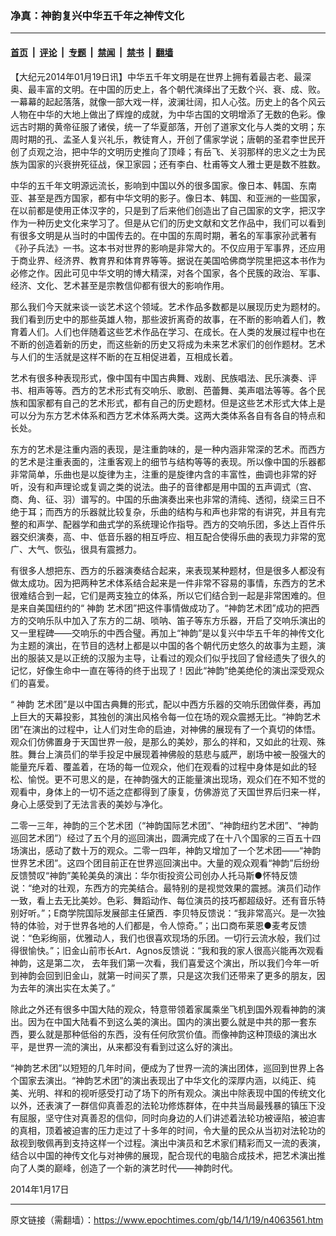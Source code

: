 ### 净真：神韵复兴中华五千年之神传文化

---

#### [首页](../../../..?n4063561) &nbsp;|&nbsp; [评论](../../../../../epoch-comment?n4063561) &nbsp;|&nbsp; [专题](../../../../../epoch-special?n4063561) &nbsp;|&nbsp; [禁闻](../../../../../epoch-news?n4063561) &nbsp;|&nbsp; [禁书](../../../../../books?n4063561) &nbsp;|&nbsp; [翻墙](https://github.com/gfw-breaker/nogfw/blob/master/README.md?n4063561)


<div class="post_content" id="artbody" itemprop="articleBody">
 <!-- article content begin -->
 <p>
  【大纪元2014年01月19日讯】中华五千年文明是在世界上拥有着最古老、最深奥、最丰富的文明。在中国的历史上，各个朝代演绎出了无数个兴、衰、成、败。一幕幕的起起落落，就像一部大戏一样，波澜壮阔，扣人心弦。历史上的各个风云人物在中华的大地上做出了辉煌的成就，为中华古国的文明增添了无数的色彩。像远古时期的黄帝征服了诸侯，统一了华夏部落，开创了道家文化与人类的文明；东周时期的孔、孟圣人复兴礼乐，教徒育人，开创了儒家学说；唐朝的圣君李世民开创了贞观之治，把中华的文明历史推向了顶峰；有岳飞、关羽那样的忠义之士为民族为国家的兴衰拚死征战，保卫家园；还有李白、杜甫等文人雅士更是数不胜数。
 </p>
 <p>
  中华的五千年文明源远流长，影响到中国以外的很多国家。像日本、韩国、东南亚、甚至是西方国家，都有中华文明的影子。像日本、韩国、和亚洲的一些国家，在以前都是使用正体汉字的，只是到了后来他们创造出了自己国家的文字，把汉字作为一种历史文化来学习了。但是从它们的历史文献和文艺作品中，我们可以看到有很多文明是从当时的中国传去的。在中国的东周时期，著名的军事家孙武著有《孙子兵法》一书。这本书对世界的影响是非常大的。不仅应用于军事界，还应用于商业界、经济界、教育界和体育界等等。据说在美国哈佛商学院里把这本书作为必修之作。因此可见中华文明的博大精深，对各个国家，各个民簇的政治、军事、经济、文化、艺术甚至是宗教信仰都有很大的影响作用。
 </p>
 <p>
  那么我们今天就来谈一谈艺术这个领域。艺术作品多数都是以展现历史为题材的。我们看到历史中的那些英雄人物，那些波折离奇的故事，在不断的影响着人们，教育着人们。人们也伴随着这些艺术作品在学习、在成长。在人类的发展过程中也在不断的创造着新的历史，而这些新的历史又将成为未来艺术家们的创作题材。艺术与人们的生活就是这样不断的在互相促进着，互相成长着。
 </p>
 <p>
  艺术有很多种表现形式，像中国有中国古典舞、戏剧、民族唱法、民乐演奏、评书、相声等等。西方的艺术形式有交响乐、歌剧、芭蕾舞、美声唱法等等。各个民族和国家都有自己的艺术形式，都有自己的历史题材。但是这些艺术形式大体上是可以分为东方艺术体系和西方艺术体系两大类。这两大类体系各自有各自的特点和长处。
 </p>
 <p>
  东方的艺术是注重内涵的表现，是注重韵味的，是一种内涵非常深的艺术。而西方的艺术是注重表面的，注重客观上的细节与结构等等的表现。所以像中国的乐器都非常简单，乐曲也是以旋律为主，注重的是旋律内含的丰富性，曲调也非常的好听，没有和声理论或复调之类的说法。曲子的音律都是用中国的五声调式（宫、商、角、征、羽）谱写的。中国的乐曲演奏出来也非常的清纯、透彻，绕梁三日不绝于耳；而西方的乐器就比较复杂，乐曲的结构与和声也非常的有讲究，并且有完整的和声学、配器学和曲式学的系统理论作指导。西方的交响乐团，多达上百件乐器交织演奏，高、中、低音乐器的相互呼应、相互配合使得乐曲的表现力非常的宽广、大气、恢弘，很具有震撼力。
 </p>
 <p>
  有很多人想把东、西方的乐器演奏结合起来，来表现某种题材，但是很多人都没有做太成功。因为把两种艺术体系结合起来是一件非常不容易的事情，东西方的艺术很难结合到一起，它们是两支独立的体系，所以它们结合到一起是非常困难的。但是来自美国纽约的“
  <ok href="https://www.epochtimes.com/gb/tag/%E7%A5%9E%E9%9F%B5.html">
   神韵
  </ok>
  艺术团”把这件事情做成功了。“神韵艺术团”成功的把西方的交响乐队中加入了东方的二胡、唢呐、笛子等东方乐器，开启了交响乐演出的又一里程碑——交响乐的中西合璧。再加上“神韵”是以复兴中华五千年的神传文化为主题的演出，在节目的选材上都是以中国的各个朝代历史悠久的故事为主题，演出的服装又是以正统的汉服为主导，让看过的观众们似乎找回了曾经遗失了很久的记忆，好像生命中一直在等待的终于出现了！因此“神韵”绝美绝伦的演出深受观众们的喜爱。
 </p>
 <p>
  “
  <ok href="https://www.epochtimes.com/gb/tag/%E7%A5%9E%E9%9F%B5.html">
   神韵
  </ok>
  艺术团”是以中国古典舞的形式，配以中西方乐器的交响乐团做伴奏，再加上巨大的天幕投影，其独创的演出风格令每一位在场的观众震撼无比。“神韵艺术团”在演出的过程中，让人们对生命的启迪，对神佛的展现有了一个真切的体悟。观众们仿佛置身于天国世界一般，是那么的美妙，那么的祥和，又如此的壮观、殊胜。舞台上演员们的举手投足中展现着神佛般的慈悲与威严，剧场中被一股强大的能量充斥着、覆盖着，在场的每一位观众，他们在观看的过程中身体是如此的轻松、愉悦。更不可思义的是，在神韵强大的正能量演出现场，观众们在不知不觉的观看中，身体上的一切不适之症都得到了康复，仿佛游览了天国世界后归来一样，身心上感受到了无法言表的美妙与净化。
 </p>
 <p>
  二零一三年，神韵的三个艺术团（“神韵国际艺术团”、“神韵纽约艺术团”、“神韵巡回艺术团”）经过了五个月的巡回演出，圆满完成了在十八个国家的三百五十四场演出，感动了数十万的观众。二零一四年，神韵又增加了一个艺术团——“神韵世界艺术团”。这四个团目前正在世界巡回演出中。大量的观众观看“神韵”后纷纷反馈赞叹“神韵”美轮美奂的演出：华尔街投资公司创办人托马斯●怀特反馈说：“绝对的壮观，东西方的完美结合。最特别的是视觉效果的震撼。演员们动作一致，看上去无比美妙。色彩、舞蹈动作、每位演员的技巧都超级好。还有音乐特别好听。”；E商学院国际发展部主任黛西．李贝特反馈说：“我非常高兴。是一次独特的体验，对于世界各地的人们都是，令人惊奇。”；出口商布莱恩●麦考反馈说：“色彩绚丽，优雅动人，我们也很喜欢现场的乐团。一切行云流水般，我们过得很愉快。”；旧金山前市长Art．Agnos反馈说：“我和我的家人很高兴能再次观看神韵，这是第二次， 去年我们第一次看，我们喜爱这个演出，所以我们今年一听到神韵会回到旧金山，就第一时间买了票，只是这次我们还带来了更多的朋友，因为去年的演出实在太美了。”
 </p>
 <p>
  除此之外还有很多中国大陆的观众，特意带领着家属乘坐飞机到国外观看神韵的演出。因为在中国大陆看不到这么美的演出。国内的演出要么就是中共的那一套东西，要么就是那种低俗的东西，没有任何欣赏价值。而像神韵这种顶级的演出水平，是世界一流的演出，从来都没有看到过这么好的演出。
 </p>
 <p>
  “神韵艺术团”以短短的几年时间，便成为了世界一流的演出团体，巡回到世界上各个国家去演出。“神韵艺术团”的演出表现出了中华文化的深厚内涵，以纯正、纯美、光明、祥和的视听感受打动了场下的所有观众。演出中除表现中国的传统文化以外，还表演了一群信仰真善忍的法轮功修炼群体，在中共当局最残暴的镇压下没有屈服，坚守住对真善忍的信仰，同时向身边的人们讲述着法轮功被诬陷，被迫害的真相，顶着被迫害的压力走过了十多年的时间，令大量的民众从当初对法轮功的敌视到敬佩再到支持这样一个过程。演出中演员和艺术家们精彩而又一流的表演，结合以中国的神传文化与对神佛的展现，配合现代的电脑合成技术，把艺术演出推向了人类的巅峰，创造了一个新的演艺时代——神韵时代。
 </p>
 <p>
  2014年1月17日
 </p>
 <!-- article content end -->
 <div id="below_article_ad">
 </div>
</div>


---

原文链接（需翻墙）：https://www.epochtimes.com/gb/14/1/19/n4063561.htm